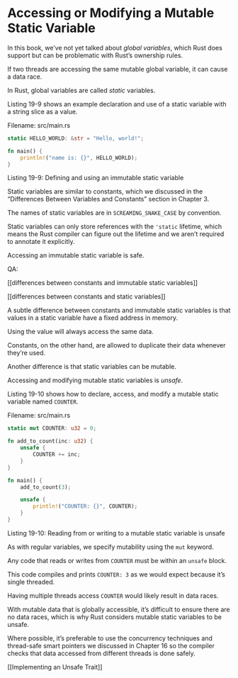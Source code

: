 # Accessing or Modifying a Mutable Static Variable

In this book, we’ve not yet talked about *global variables*, which Rust does support but can be problematic with Rust’s ownership rules.

If two threads are accessing the same mutable global variable, it can cause a data race.

In Rust, global variables are called *static* variables.

Listing 19-9 shows an example declaration and use of a static variable with a string slice as a value.

Filename: src/main.rs

```rust
static HELLO_WORLD: &str = "Hello, world!";

fn main() {
    println!("name is: {}", HELLO_WORLD);
}
```

Listing 19-9: Defining and using an immutable static variable

Static variables are similar to constants, which we discussed in the “Differences Between Variables and Constants” section in Chapter 3.

The names of static variables are in `SCREAMING_SNAKE_CASE` by convention.

Static variables can only store references with the `'static` lifetime, which means the Rust compiler can figure out the lifetime and we aren’t required to annotate it explicitly.

Accessing an immutable static variable is safe.

QA:

[[differences between constants and immutable static variables]]

[[differences between constants and static variables]]

A subtle difference between constants and immutable static variables is that values in a static variable have a fixed address in memory.

Using the value will always access the same data.

Constants, on the other hand, are allowed to duplicate their data whenever they’re used.

Another difference is that static variables can be mutable.

Accessing and modifying mutable static variables is *unsafe*.

Listing 19-10 shows how to declare, access, and modify a mutable static variable named `COUNTER`.

Filename: src/main.rs

```rust
static mut COUNTER: u32 = 0;

fn add_to_count(inc: u32) {
    unsafe {
        COUNTER += inc;
    }
}

fn main() {
    add_to_count(3);

    unsafe {
        println!("COUNTER: {}", COUNTER);
    }
}
```

Listing 19-10: Reading from or writing to a mutable static variable is unsafe

As with regular variables, we specify mutability using the `mut` keyword.

Any code that reads or writes from `COUNTER` must be within an `unsafe` block.

This code compiles and prints `COUNTER: 3` as we would expect because it’s single threaded.

Having multiple threads access `COUNTER` would likely result in data races.

With mutable data that is globally accessible, it’s difficult to ensure there are no data races, which is why Rust considers mutable static variables to be unsafe.

Where possible, it’s preferable to use the concurrency techniques and thread-safe smart pointers we discussed in Chapter 16 so the compiler checks that data accessed from different threads is done safely.

[[Implementing an Unsafe Trait]]
